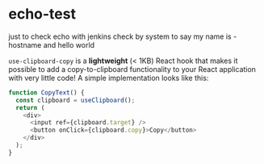 # echo-test
just to check echo with jenkins 
check by system to say my name is - hostname
and hello world



`use-clipboard-copy` is a **lightweight** (< 1KB) React hook that makes it possible to add a copy-to-clipboard functionality to your React application with very little code! A simple implementation looks like this:

```js
function CopyText() {
  const clipboard = useClipboard();
  return (
    <div>
      <input ref={clipboard.target} />
      <button onClick={clipboard.copy}>Copy</button>
    </div>
  );
}
```
